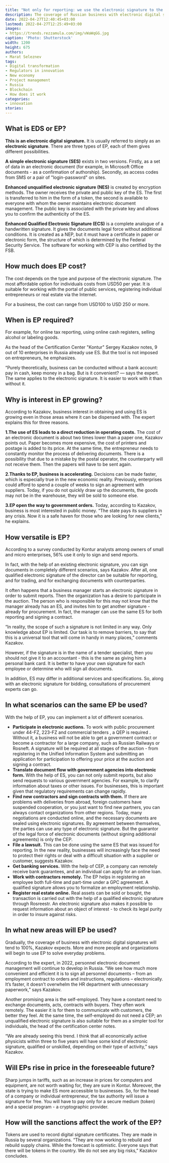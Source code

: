 ```yaml
---
title: "Not only for reporting: we use the electronic signature to the maximum"
description: The coverage of Russian business with electronic digital signatures will approach 100% in the future. How much does ES cost, in what cases is it mandatory and other subtleties of its use.
date: 2022-04-27T12:40:45+03:00
lastmod: 2022-04-27T12:25:49+03:00
images:
- https://trends.rezzamula.com/img/vWaWqGG.jpg
caption: 'Photo: Shutterstock'
width: 1200
height: 675
authors:
- Marat Seleznev
tags:
- Digital transformation
- Regulators in innovation
- New economy
- Project management
- Russia
- Blockchain
- How does it work
categories:
- innovation
stories:
---
```


## What is EDS or EP?

**This is an electronic digital signature.** It is usually referred to simply as an **electronic signature**. There are three types of EP, each of them gives different possibilities.

**A simple electronic signature (SES)** exists in two versions. Firstly, as a set of data in an electronic document (for example, in Microsoft Office documents - as a confirmation of authorship). Secondly, as access codes from SMS or a pair of "login-password" on sites.

**Enhanced unqualified electronic signature (NES)** is created by encryption methods. The owner receives the private and public key of the ES. The first is transferred to him in the form of a token, the second is available to everyone with whom the owner maintains electronic document management. The public key is associated with the private key and allows you to confirm the authenticity of the ES.

**Enhanced Qualified Electronic Signature (ECS)** is a complete analogue of a handwritten signature. It gives the documents legal force without additional conditions. It is created as a NEP, but it must have a certificate in paper or electronic form, the structure of which is determined by the Federal Security Service. The software for working with CEP is also certified by the FSB.

## How much does EP cost?

The cost depends on the type and purpose of the electronic signature. The most affordable option for individuals costs from USD50 per year. It is suitable for working with the portal of public services, registering individual entrepreneurs or real estate via the Internet.

For a business, the cost can range from USD100 to USD 250 or more.

## When is EP required?

For example, for online tax reporting, using online cash registers, selling alcohol or labeling goods.

As the head of the Certification Center "Kontur" Sergey Kazakov notes, 9 out of 10 enterprises in Russia already use ES. But the tool is not imposed on entrepreneurs, he emphasizes.

“Purely theoretically, business can be conducted without a bank account: pay in cash, keep money in a bag. But is it convenient? — says the expert. The same applies to the electronic signature. It is easier to work with it than without it.

## Why is interest in EP growing?

According to Kazakov, business interest in obtaining and using ES is growing even in those areas where it can be dispensed with. The expert explains this for three reasons.

**1.The use of ES leads to a direct reduction in operating costs.** The cost of an electronic document is about two times lower than a paper one, Kazakov points out. Paper becomes more expensive, the cost of printers and postage is added to its price. At the same time, the entrepreneur needs to constantly monitor the process of delivering documents. There is a possibility that due to a mistake by the postal operator, the counterparty will not receive them. Then the papers will have to be sent again.

**2.Thanks to EP, business is accelerating.** Decisions can be made faster, which is especially true in the new economic reality. Previously, enterprises could afford to spend a couple of weeks to sign an agreement with suppliers. Today, if you do not quickly draw up the documents, the goods may not be in the warehouse, they will be sold to someone else.

**3.EP open the way to government orders.** Today, according to Kazakov, business is most interested in public money. “The state pays its suppliers in any crisis. Now it is a safe haven for those who are looking for new clients,” he explains.

## How versatile is EP?

According to a survey conducted by Kontur analysts among owners of small and micro enterprises, 56% use it only to sign and send reports.

In fact, with the help of an existing electronic signature, you can sign documents in completely different scenarios, says Kazakov. After all, one qualified electronic signature of the director can be suitable for reporting, and for trading, and for exchanging documents with counterparties.

It often happens that a business manager starts an electronic signature in order to submit reports. Then the organization has a desire to participate in the auction. The person who is responsible for this may not know that the manager already has an ES, and invites him to get another signature - already for procurement. In fact, the manager can use the same ES for both reporting and signing a contract.

“In reality, the scope of such a signature is not limited in any way. Only knowledge about EP is limited. Our task is to remove barriers, to say that this is a universal tool that will come in handy in many places,” comments Kazakov.

However, if the signature is in the name of a tender specialist, then you should not give it to an accountant - this is the same as giving him a personal bank card. It is better to have your own signature for each employee or determine who will sign all documents.

In addition, ES may differ in additional services and specifications. So, along with an electronic signature for bidding, consultations of procurement experts can go.

## In what scenarios can the same EP be used?

With the help of EP, you can implement a lot of different scenarios.

- **Participate in electronic auctions.** To work with public procurement under 44-FZ, 223-FZ and commercial tenders , a QEP is required . Without it, a business will not be able to get a government contract or become a contractor for a large company, such as Russian Railways or Rosneft. A signature will be required at all stages of the auction - from registering in the Unified Information System and submitting an application for participation to offering your price at the auction and signing a contract.
- **Translate document flow with government agencies into electronic form.** With the help of ES, you can not only submit reports, but also send requests to various government agencies. For example, to clarify information about taxes or other issues. For businesses, this is important given that regulatory requirements can change rapidly.
- **Find new contractors and sign contracts with them.** If there are problems with deliveries from abroad, foreign customers have suspended cooperation, or you just want to find new partners, you can always contact organizations from other regions. Today, many negotiations are conducted online, and the necessary documents are sealed using electronic signatures. By agreement between themselves, the parties can use any type of electronic signature. But the guarantor of the legal force of electronic documents (without signing additional agreements) is only the CEP.
- **File a lawsuit.** This can be done using the same ES that was issued for reporting. In the new reality, businesses will increasingly face the need to protect their rights or deal with a difficult situation with a supplier or customer, suggests Kazakov.
- **Get banking services.** With the help of CEP, a company can remotely receive bank guarantees, and an individual can apply for an online loan.
- **Work with contractors remotely.** The EP helps in registering an employee both full-time and part-time under a GPC agreement. A qualified signature allows you to formalize an employment relationship.
- **Register real estate online.** Real assets can be sold or bought, the transaction is carried out with the help of a qualified electronic signature through Rosreestr. An electronic signature also makes it possible to request information about an object of interest - to check its legal purity in order to insure against risks.

## In what new areas will EP be used?

Gradually, the coverage of business with electronic digital signatures will tend to 100%, Kazakov expects. More and more people and organizations will begin to use EP to solve everyday problems.

According to the expert, in 2022, personnel electronic document management will continue to develop in Russia. “We see how much more convenient and efficient it is to sign all personnel documents – from an employment contract to orders and instructions, regulations – electronically. It’s faster, it doesn’t overwhelm the HR department with unnecessary paperwork,” says Kazakov.

Another promising area is the self-employed. They have a constant need to exchange documents, acts, contracts with buyers. They often work remotely. The easier it is for them to communicate with customers, the better they feel. At the same time, the self-employed do not need a CEP; an unqualified electronic signature is also suitable for them as a simpler tool for individuals, the head of the certification center notes.

“We are already seeing this trend. I think that all economically active physicists within three to five years will have some kind of electronic signature, qualified or unskilled, depending on their type of activity,” says Kazakov.

## Will EPs rise in price in the foreseeable future?

Sharp jumps in tariffs, such as an increase in prices for computers and equipment, are not worth waiting for, they are sure in Kontur. Moreover, the state is trying to make ES more accessible to businesses. So, for the head of a company or individual entrepreneur, the tax authority will issue a signature for free. You will have to pay only for a secure medium (token) and a special program - a cryptographic provider.

## How will the sanctions affect the work of the EP?

Tokens are used to record digital signature certificates. They are made in Russia by several organizations. “They are now working to rebuild and rebuild supply chains. While the forecast is optimistic. Everyone says that there will be tokens in the country. We do not see any big risks,” Kazakov concludes.
